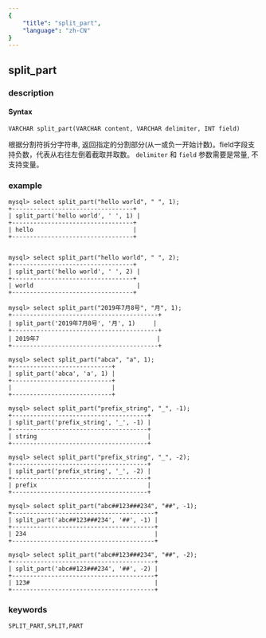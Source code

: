 ```yaml
---
{
    "title": "split_part",
    "language": "zh-CN"
}
---
```


<!-- 
Licensed to the Apache Software Foundation (ASF) under one
or more contributor license agreements.  See the NOTICE file
distributed with this work for additional information
regarding copyright ownership.  The ASF licenses this file
to you under the Apache License, Version 2.0 (the
"License"); you may not use this file except in compliance
with the License.  You may obtain a copy of the License at

  http://www.apache.org/licenses/LICENSE-2.0

Unless required by applicable law or agreed to in writing,
software distributed under the License is distributed on an
"AS IS" BASIS, WITHOUT WARRANTIES OR CONDITIONS OF ANY
KIND, either express or implied.  See the License for the
specific language governing permissions and limitations
under the License.
-->

## split_part
### description
#### Syntax

`VARCHAR split_part(VARCHAR content, VARCHAR delimiter, INT field)`


根据分割符拆分字符串, 返回指定的分割部分(从一或负一开始计数)。field字段支持负数，代表从右往左倒着截取并取数。
`delimiter` 和 `field` 参数需要是常量, 不支持变量。

### example

```
mysql> select split_part("hello world", " ", 1);
+----------------------------------+
| split_part('hello world', ' ', 1) |
+----------------------------------+
| hello                            |
+----------------------------------+


mysql> select split_part("hello world", " ", 2);
+----------------------------------+
| split_part('hello world', ' ', 2) |
+----------------------------------+
| world                             |
+----------------------------------+

mysql> select split_part("2019年7月8号", "月", 1);
+-----------------------------------------+
| split_part('2019年7月8号', '月', 1)     |
+-----------------------------------------+
| 2019年7                                 |
+-----------------------------------------+

mysql> select split_part("abca", "a", 1);
+----------------------------+
| split_part('abca', 'a', 1) |
+----------------------------+
|                            |
+----------------------------+

mysql> select split_part("prefix_string", "_", -1);
+--------------------------------------+
| split_part('prefix_string', '_', -1) |
+--------------------------------------+
| string                               |
+--------------------------------------+

mysql> select split_part("prefix_string", "_", -2);
+--------------------------------------+
| split_part('prefix_string', '_', -2) |
+--------------------------------------+
| prefix                               |
+--------------------------------------+

mysql> select split_part("abc##123###234", "##", -1);
+----------------------------------------+
| split_part('abc##123###234', '##', -1) |
+----------------------------------------+
| 234                                    |
+----------------------------------------+

mysql> select split_part("abc##123###234", "##", -2);
+----------------------------------------+
| split_part('abc##123###234', '##', -2) |
+----------------------------------------+
| 123#                                   |
+----------------------------------------+
```
### keywords
    SPLIT_PART,SPLIT,PART
